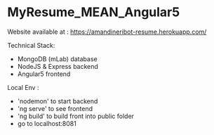 # MyResume_MEAN_Angular5

Website available at : https://amandineribot-resume.herokuapp.com/

Technical Stack:

- MongoDB (mLab) database
- NodeJS & Express backend
- Angular5 frontend

Local Env :

- 'nodemon' to start backend
- 'ng serve' to see frontend
- 'ng build' to build front into public folder
- go to localhost:8081
